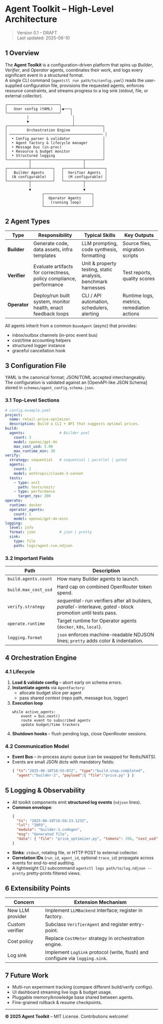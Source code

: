 # Agent Toolkit – High-Level Architecture

> Version 0.1 – DRAFT  
> Last updated: 2025-06-10

## 1  Overview

The **Agent Toolkit** is a configuration-driven platform that spins up *Builder*, *Verifier*, and *Operator* agents, coordinates their work, and logs every significant event in a structured format.  
A single CLI command (`agentctl run path/to/config.yaml`) reads the user-supplied configuration file, provisions the requested agents, enforces resource constraints, and streams progress to a log sink (stdout, file, or external collector).

```
╭────────────────────────╮
│   User config (YAML)   │◀───┐
╰────────────────────────╯    │
          │                    │
          ▼                    │
╭──────────────────────────────┴─────────────╮
│         Orchestration Engine               │
│ ─────────────────────────────────────────── │
│  • Config parser & validator               │
│  • Agent factory & lifecycle manager       │
│  • Message bus (in-proc)                   │
│  • Resource & budget monitor               │
│  • Structured logging                      │
╰──────────┬────────────────────────┬────────╯
           │                        │
┌──────────┴──────────┐   ┌─────────┴─────────┐
│   Builder Agents    │   │  Verifier Agents  │
│  (N configurable)   │   │  (M configurable) │
└──────────┬──────────┘   └─────────┬─────────┘
           │                        │
           ▼                        ▼
                 ┌──────────────────────┐
                 │  Operator Agents     │
                 │   (running loop)     │
                 └──────────────────────┘
```

## 2  Agent Types

| Type        | Responsibility | Typical Skills | Key Outputs |
|-------------|----------------|----------------|-------------|
| **Builder** | Generate code, data assets, infra templates | LLM prompting, code synthesis, formatting | Source files, migration scripts |
| **Verifier** | Evaluate artifacts for correctness, policy compliance, performance | Unit & property testing, static analysis, benchmark harnesses | Test reports, quality scores |
| **Operator** | Deploy/run built system, monitor health, enact feedback loops | CLI / API automation, schedulers, alerting | Runtime logs, metrics, remediation actions |

All agents inherit from a common `BaseAgent` (async) that provides:
* inbox/outbox channels (in-proc event bus)
* cost/time accounting helpers
* structured logger instance
* graceful cancellation hook

## 3  Configuration File

YAML is the canonical format; JSON/TOML accepted interchangeably.  
The configuration is validated against an [OpenAPI-like JSON Schema] stored in `schemas/agent_config.schema.json`.

### 3.1  Top-Level Sections

```yaml
# config.example.yaml
project:
  name: retail-price-optimizer
  description: Build a CLI + API that suggests optimal prices.
build:
  agents:                # Builder pool
    count: 3
    model: openai/gpt-4o
    max_cost_usd: 5.00
    max_runtime_min: 30
verify:
  strategy: sequential   # sequential | parallel | gated
  agents:
    count: 2
    model: anthropic/claude-3-sonnet
  tests:
    - type: unit
      path: tests/unit/
    - type: performance
      target_rps: 200
operate:
  runtime: docker
  operator_agents:
    count: 1
    model: openai/gpt-4o-mini
logging:
  level: info
  format: json           # json | pretty
  sink:
    type: file
    path: logs/agent-run.ndjson
```

### 3.2  Important Fields

| Path | Description |
|------|-------------|
| `build.agents.count` | How many Builder agents to launch. |
| `build.max_cost_usd` | Hard cap on combined OpenRouter token spend. |
| `verify.strategy` | *sequential* ‑ run verifiers after all builders, *parallel* ‑ interleave, *gated* ‑ block promotion until tests pass. |
| `operate.runtime` | Target runtime for Operator agents (`docker`, `k8s`, `local`). |
| `logging.format` | `json` enforces machine-readable NDJSON lines; `pretty` adds color & indentation. |

## 4  Orchestration Engine

### 4.1  Lifecycle

1. **Load & validate config** – abort early on schema errors.  
2. **Instantiate agents** via `AgentFactory`:
   * allocate budget slice per agent
   * pass shared context (repo path, message bus, logger)
3. **Execution loop**  
   ```
   while active_agents:
       event = bus.next()
       route event to subscribed agents
       update budget/time trackers
   ```
4. **Shutdown hooks** – flush pending logs, close OpenRouter sessions.

### 4.2  Communication Model

* **Event Bus** – in-process async queue (can be swapped for Redis/NATS).  
* Events are small JSON dicts with mandatory fields:
  ```json
  { "ts":"2025-06-10T16:55:07Z", "type":"build.step.completed",
    "agent":"builder-2", "payload":{ "file":"price.py" } }
  ```

## 5  Logging & Observability

* All toolkit components emit **structured log events** (`ndjson` lines).  
* **Common envelope**:
  ```json
  {
    "ts": "2025-06-10T16:58:23.123Z",
    "lvl": "INFO",
    "module": "builder-1.codegen",
    "msg": "Generated file",
    "data": { "file": "price_optimizer.py", "tokens": 356, "cost_usd": 0.0041 }
  }
  ```
* **Sinks**: `stdout`, rotating file, or HTTP POST to external collector.
* **Correlation IDs** (`run_id`, `agent_id`, optional `trace_id`) propagate across events for end-to-end auditing.
* A lightweight CLI subcommand `agentctl logs path/to/log.ndjson --pretty` pretty-prints filtered views.

## 6  Extensibility Points

| Concern | Extension Mechanism |
|---------|--------------------|
| New LLM provider | Implement `LLMBackend` interface; register in factory. |
| Custom verifier | Subclass `VerifierAgent` and register entry-point. |
| Cost policy | Replace `CostMeter` strategy in orchestration engine. |
| Log sink | Implement `LogSink` protocol (write, flush) and configure via `logging.sink`. |

## 7  Future Work

* Multi-run experiment tracking (compare different build/verify configs).  
* UI dashboard streaming live logs & budget usage.  
* Pluggable memory/knowledge base shared between agents.  
* Fine-grained rollback & resume checkpoints.

---

**© 2025 Agent Toolkit** – MIT License. Contributions welcome!  
